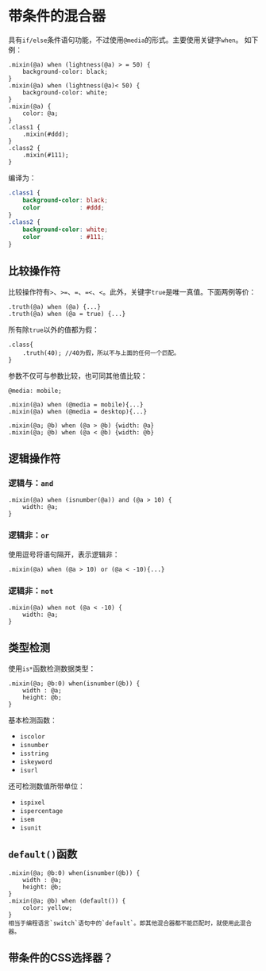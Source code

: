 # 带条件的混合器

具有`if/else`条件语句功能，不过使用`@media`的形式。主要使用关键字`when`。
如下例：

```less
.mixin(@a) when (lightness(@a) > = 50) {
	background-color: black;
}
.mixin(@a) when (lightness(@a)< 50) {
	background-color: white;
}
.mixin(@a) {
	color: @a;
}
.class1 {
	.mixin(#ddd);
}
.class2 {
	.mixin(#111);
}
```

编译为：

```css
.class1 {
	background-color: black;
	color           : #ddd;
}
.class2 {
	background-color: white;
	color           : #111;
}
```

## 比较操作符

比较操作符有`>`、`>=`、`=`、`=<`、`<`。此外，关键字`true`是唯一真值。下面两例等价：

```less
.truth(@a) when (@a) {...}
.truth(@a) when (@a = true) {...}
```

所有除`true`以外的值都为假：

```less
.class{
	.truth(40); //40为假，所以不与上面的任何一个匹配。
}
```

参数不仅可与参数比较，也可同其他值比较：

```less
@media: mobile;

.mixin(@a) when (@media = mobile){...}
.mixin(@a) when (@media = desktop){...}

.mixin(@a; @b) when (@a > @b) {width: @a}
.mixin(@a; @b) when (@a < @b) {width: @b}
```

## 逻辑操作符

### 逻辑与：`and`

```less
.mixin(@a) when (isnumber(@a)) and (@a > 10) {
	width: @a;
}
```

### 逻辑非：`or`

使用逗号将语句隔开，表示逻辑非：

```less
.mixin(@a) when (@a > 10) or (@a < -10){...}
```

### 逻辑非：`not`

```less
.mixin(@a) when not (@a < -10) {
	width: @a;
}
```

## 类型检测

使用`is*`函数检测数据类型：

```less
.mixin(@a; @b:0) when(isnumber(@b)) {
	width : @a;
	height: @b;
}
```

基本检测函数：

-   `iscolor`
-   `isnumber`
-   `isstring`
-   `iskeyword`
-   `isurl`

还可检测数值所带单位：

-   `ispixel`
-   `ispercentage`
-   `isem`
-   `isunit`

## `default()`函数

```less
.mixin(@a; @b:0) when(isnumber(@b)) {
	width : @a;
	height: @b;
}
.mixin(@a; @b) when (default()) {
	color: yellow;
}
相当于编程语言`switch`语句中的`default`。即其他混合器都不能匹配时，就使用此混合器。
```

## 带条件的CSS选择器？
